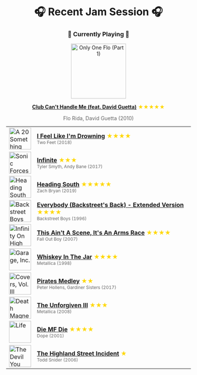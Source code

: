 <div align='center'>

# 🎧 Recent Jam Session 🎧

<h3>🎵 Currently Playing 🎵</h3>

<a href="https://open.spotify.com/track/6ebkx7Q5tTxrCxKq4GYj0Y"><img src="https://i.scdn.co/image/ab67616d0000b273c0ddb38854cde41708d606a1" width="150" height="150" alt="Only One Flo (Part 1)" /></a>

<b><a href="https://open.spotify.com/track/6ebkx7Q5tTxrCxKq4GYj0Y">Club Can't Handle Me (feat. David Guetta)</a></b><span style="color: gold;"> ★★★★★</span>

<span style="color: #666;">Flo Rida, David Guetta (2010)</span>

<table style='margin: 0 auto; max-width: 550px;'>
<tr>
<td width="60"><a href="https://open.spotify.com/track/3aauaXWRgwCMoykMbI0Jq1"><img src="https://i.scdn.co/image/ab67616d0000b273fe3a12c23f04549cef0fbe84" width="60" height="60" alt="A 20 Something Fuck" /></a></td>
<td><b><a href="https://open.spotify.com/track/3aauaXWRgwCMoykMbI0Jq1">I Feel Like I'm Drowning</a></b> <span style="color: gold;"> ★★★★</span><br><span style="font-size: 12px; color: #666;">Two Feet (2018)</span></td>
</tr>
<tr>
<td width="60"><a href="https://open.spotify.com/track/2CoMPoD8KUljU0AN7FZhur"><img src="https://i.scdn.co/image/ab67616d0000b27314103cfb997c24360a45a04d" width="60" height="60" alt="Sonic Forces Vocal Traxx On The Edge" /></a></td>
<td><b><a href="https://open.spotify.com/track/2CoMPoD8KUljU0AN7FZhur">Infinite</a></b> <span style="color: gold;"> ★★★</span><br><span style="font-size: 12px; color: #666;">Tyler Smyth, Andy Bane (2017)</span></td>
</tr>
<tr>
<td width="60"><a href="https://open.spotify.com/track/2Dct3GykKZ58hpWRFfe2Qd"><img src="https://i.scdn.co/image/ab67616d0000b273f9017bcd001d030d46850226" width="60" height="60" alt="Heading South" /></a></td>
<td><b><a href="https://open.spotify.com/track/2Dct3GykKZ58hpWRFfe2Qd">Heading South</a></b> <span style="color: gold;"> ★★★★★</span><br><span style="font-size: 12px; color: #666;">Zach Bryan (2019)</span></td>
</tr>
<tr>
<td width="60"><a href="https://open.spotify.com/track/5WTxbyWTpoqhdxEN2szOnl"><img src="https://i.scdn.co/image/ab67616d0000b273dafd4b9261a1ab9acd53a53d" width="60" height="60" alt="Backstreet Boys" /></a></td>
<td><b><a href="https://open.spotify.com/track/5WTxbyWTpoqhdxEN2szOnl">Everybody (Backstreet's Back) - Extended Version</a></b> <span style="color: gold;"> ★★★★</span><br><span style="font-size: 12px; color: #666;">Backstreet Boys (1996)</span></td>
</tr>
<tr>
<td width="60"><a href="https://open.spotify.com/track/1oagRT7LfpVlNJN6FSZDGp"><img src="https://i.scdn.co/image/ab67616d0000b273da071ae7564949fbbfc6904d" width="60" height="60" alt="Infinity On High" /></a></td>
<td><b><a href="https://open.spotify.com/track/1oagRT7LfpVlNJN6FSZDGp">This Ain't A Scene, It's An Arms Race</a></b> <span style="color: gold;"> ★★★★</span><br><span style="font-size: 12px; color: #666;">Fall Out Boy (2007)</span></td>
</tr>
<tr>
<td width="60"><a href="https://open.spotify.com/track/3ZpWy5rBZv2aLQAldnmTsP"><img src="https://i.scdn.co/image/ab67616d0000b2737e1f85f69323acac962516c4" width="60" height="60" alt="Garage, Inc." /></a></td>
<td><b><a href="https://open.spotify.com/track/3ZpWy5rBZv2aLQAldnmTsP">Whiskey In The Jar</a></b> <span style="color: gold;"> ★★★★</span><br><span style="font-size: 12px; color: #666;">Metallica (1998)</span></td>
</tr>
<tr>
<td width="60"><a href="https://open.spotify.com/track/693bMFOSAQxhzWXuia1N11"><img src="https://i.scdn.co/image/ab67616d0000b27346c74c22d018aebb237eb464" width="60" height="60" alt="Covers, Vol. III" /></a></td>
<td><b><a href="https://open.spotify.com/track/693bMFOSAQxhzWXuia1N11">Pirates Medley</a></b> <span style="color: gold;"> ★★</span><br><span style="font-size: 12px; color: #666;">Peter Hollens, Gardiner Sisters (2017)</span></td>
</tr>
<tr>
<td width="60"><a href="https://open.spotify.com/track/6guXhXMAHU4QYaEsobnS6v"><img src="https://i.scdn.co/image/ab67616d0000b273dfe44d577f07e08564ec73ed" width="60" height="60" alt="Death Magnetic" /></a></td>
<td><b><a href="https://open.spotify.com/track/6guXhXMAHU4QYaEsobnS6v">The Unforgiven III</a></b> <span style="color: gold;"> ★★★</span><br><span style="font-size: 12px; color: #666;">Metallica (2008)</span></td>
</tr>
<tr>
<td width="60"><a href="https://open.spotify.com/track/5bU4KX47KqtDKKaLM4QCzh"><img src="https://i.scdn.co/image/ab67616d0000b2731aa2474909c648492bcf27ce" width="60" height="60" alt="Life" /></a></td>
<td><b><a href="https://open.spotify.com/track/5bU4KX47KqtDKKaLM4QCzh">Die MF Die</a></b> <span style="color: gold;"> ★★★★</span><br><span style="font-size: 12px; color: #666;">Dope (2001)</span></td>
</tr>
<tr>
<td width="60"><a href="https://open.spotify.com/track/14daOroAa2CmxeT1prZnOE"><img src="https://i.scdn.co/image/ab67616d0000b2736fede82146181a73665793d8" width="60" height="60" alt="The Devil You Know" /></a></td>
<td><b><a href="https://open.spotify.com/track/14daOroAa2CmxeT1prZnOE">The Highland Street Incident</a></b> <span style="color: gold;"> ★</span><br><span style="font-size: 12px; color: #666;">Todd Snider (2006)</span></td>
</tr>
</table>
</div>

